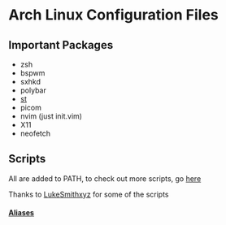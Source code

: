 # Arch Linux Configuration Files

## Important Packages
- zsh
- bspwm
- sxhkd
- polybar
- [st](https://github.com/SpencerApel/st)
- picom
- nvim (just init.vim)
- X11
- neofetch

## Scripts
All are added to PATH, to check out more scripts, go [here](https://github.com/SpencerApel/dotfiles/tree/master/.local/bin)

Thanks to [LukeSmithxyz](https://github.com/LukeSmithxyz) for some of the scripts

#### [Aliases](https://github.com/SpencerApel/dotfiles/blob/master/.config/aliasrc)
